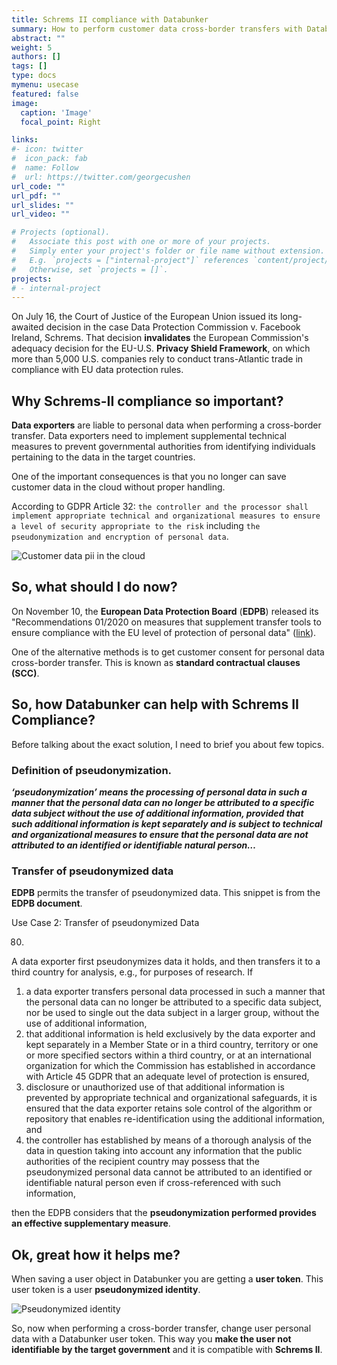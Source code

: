 ```yaml
---
title: Schrems II compliance with Databunker
summary: How to perform customer data cross-border transfers with Databunker.
abstract: ""
weight: 5
authors: []
tags: []
type: docs
mymenu: usecase
featured: false
image:
  caption: 'Image'
  focal_point: Right

links:
#- icon: twitter
#  icon_pack: fab
#  name: Follow
#  url: https://twitter.com/georgecushen
url_code: ""
url_pdf: ""
url_slides: ""
url_video: ""

# Projects (optional).
#   Associate this post with one or more of your projects.
#   Simply enter your project's folder or file name without extension.
#   E.g. `projects = ["internal-project"]` references `content/project/deep-learning/index.md`.
#   Otherwise, set `projects = []`.
projects:
# - internal-project
---
```


On July 16, the Court of Justice of the European Union issued its long-awaited decision in the case Data Protection Commission v. Facebook Ireland, Schrems. That decision **invalidates** the European Commission's adequacy decision for the EU-U.S. **Privacy Shield Framework**, on which more than 5,000 U.S. companies rely to conduct trans-Atlantic trade in compliance with EU data protection rules.

## Why Schrems-II compliance so important?
**Data exporters** are liable to personal data when performing a cross-border transfer. Data exporters need to implement supplemental technical measures to prevent governmental authorities from identifying individuals pertaining to the data in the target countries.

One of the important consequences is that you no longer can save customer data in the cloud without proper handling.

According to GDPR Article 32: ``the controller and the processor shall implement appropriate technical and organizational measures to ensure a level of security appropriate to the risk`` including ``the pseudonymization and encryption of personal data``.

![Customer data pii in the cloud](/img/no-pii.png)


## So, what should I do now?
On November 10, the **European Data Protection Board** (**EDPB**) released its "Recommendations 01/2020 on measures that supplement transfer tools to ensure compliance with the EU level of protection of personal data"
([link](https://edpb.europa.eu/sites/edpb/files/consultation/edpb_recommendations_202001_supplementarymeasurestransferstools_en.pdf)).

One of the alternative methods is to get customer consent for personal data cross-border transfer. This is known as **standard contractual clauses (SCC)**.

## So, how Databunker can help with Schrems II Compliance?
Before talking about the exact solution, I need to brief you about few topics.

### Definition of pseudonymization.

***‘pseudonymization’ means the processing of personal data in such a manner that the personal data can no longer be attributed to a specific data subject without the use of additional information, provided that such additional information is kept separately and is subject to technical and organizational measures to ensure that the personal data are not attributed to an identified or identifiable natural person…***

### Transfer of pseudonymized data
**EDPB** permits the transfer of pseudonymized  data. This snippet is from the **EDPB document**.

Use Case 2: Transfer of pseudonymized Data

80.
A data exporter first pseudonymizes data it holds, and then transfers it to a third country for analysis, e.g., for purposes of research.
If
1. a data exporter transfers personal data processed in such a manner that the personal data can no longer be attributed to a specific data subject, nor be used to single out the data subject in a larger group, without the use of additional information,
2. that additional information is held exclusively by the data exporter and kept separately in a Member State or in a third country, territory or one or more specified sectors within a third country, or at an international organization for which the Commission has established in accordance with Article 45 GDPR that an adequate level of protection is ensured,
3. disclosure or unauthorized use of that additional information is prevented by appropriate technical and organizational safeguards, it is ensured that the data exporter retains sole control of the algorithm or repository that enables re-identification using the additional information, and 
4. the controller has established by means of a thorough analysis of the data in question taking into account any information that the public authorities of the recipient country may possess that the pseudonymized personal data cannot be attributed to an identified or identifiable natural person even if cross-referenced with such information, 

then the EDPB considers that the **pseudonymization performed provides an effective supplementary measure**.


## Ok, great how it helps me?
When saving a user object in Databunker you are getting a **user token**. This user token is a user **pseudonymized identity**.

![Pseudonymized identity](/img/pseudonymized-identity.png)


So, now when performing a cross-border transfer, change user personal data with a Databunker user token. This way you **make the user not identifiable by the target government** and it is compatible with **Schrems II**.


